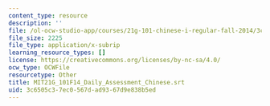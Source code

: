 ```yaml
---
content_type: resource
description: ''
file: /ol-ocw-studio-app/courses/21g-101-chinese-i-regular-fall-2014/3c6505c37ec0567dad9367d9e838b5ed_MIT21G_101F14_Daily_Assessment_Chinese.vtt
file_size: 2225
file_type: application/x-subrip
learning_resource_types: []
license: https://creativecommons.org/licenses/by-nc-sa/4.0/
ocw_type: OCWFile
resourcetype: Other
title: MIT21G_101F14_Daily_Assessment_Chinese.srt
uid: 3c6505c3-7ec0-567d-ad93-67d9e838b5ed
---
```

